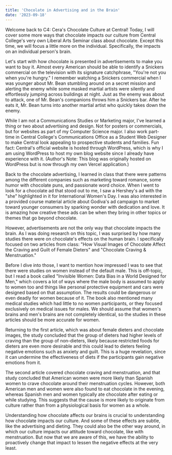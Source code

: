 ```yaml
---
title: 'Chocolate in Advertising and in the Brain'
date: '2023-09-18'
---
```


Welcome back to C4: Cera's Chocolate Culture at Central! Today, I will cover some more ways that chocolate impacts our culture from Central College's very own Liberal Arts Seminar class about chocolate. Except this time, we will focus a little more on the individual. Specifically, the impacts on an individual person's brain.

Let's start with how chocolate is presented in advertisements to make you want to buy it. Almost every American should be able to identify a Snickers commercial on the television with its signature catchphrase, "You're not you when you're hungry." I remember watching a Snickers commercial when I was younger about Mr. Bean stumbling around on a secret mission and alerting the enemy while some masked martial artists were silently and effortlessly jumping across buildings at night. Just as the enemy was about to attack, one of Mr. Bean's companions throws him a Snickers bar. After he eats it, Mr. Bean turns into another martial artist who quickly takes down the enemy.

While I am not a Communications Studies or Marketing major, I've learned a thing or two about advertising and design. Not for posters or commercials, but for websites as part of my Computer Science major. I also work part-time in Central College's Communications Office as a Student Web Designer to make Central look appealing to prospective students and families. Fun fact: Central's official website is hosted through WordPress, which is why I am using WordPress to host my own blog website since I already have experience with it. (Author's Note: This blog was originally hosted on WordPress but is now through my own Vercel application.)

Back to the chocolate advertising, I learned in class that there were patterns among the different companies such as marketing toward romance, some humor with chocolate puns, and passionate word choice. When I went to look for a chocolate ad that stood out to me, I saw a Hershey's ad with the "she" highlighted in it for International Women's Day. I was also interested in a provided course material article about Godiva's ad campaign to market toward younger consumers by sparking wonder with dedication and love. It is amazing how creative these ads can be when they bring in other topics or themes that go beyond chocolate.

However, advertisements are not the only way that chocolate impacts the brain. As I was doing research on this topic, I was surprised by how many studies there were on chocolate's effects on the human brain. I specifically focused on two articles from class: "How Visual Images of Chocolate Affect the Craving and Guilt of Female Dieters" and "Chocolate Craving & Menstruation."

Before I dive into those, I want to mention how impressed I was to see that there were studies on women instead of the default male. This is off-topic, but I read a book called "Invisible Women: Data Bias in a World Designed for Men," which covers a lot of ways where the male body is assumed to apply to women too and things like personal protective equipment and cars were designed based on that assumption. The results could be dangerous or even deadly for women because of it. The book also mentioned many medical studies which had little to no women participants, or they focused exclusively on medical issues for males. We should assume that women's brains and men's brains are not completely identical, so the studies in these articles should be more accurate for women.

Returning to the first article, which was about female dieters and chocolate images, the study concluded that the group of dieters had higher levels of craving than the group of non-dieters, likely because restricted foods for dieters are even more desirable and this could lead to dieters feeling negative emotions such as anxiety and guilt. This is a huge revelation, since it can undermine the effectiveness of diets if the participants gain negative emotions from it.

The second article covered chocolate craving and menstruation, and that study concluded that American women were more likely than Spanish women to crave chocolate around their menstruation cycles. However, both American men and women were also found to eat chocolate in the evening, whereas Spanish men and women typically ate chocolate after eating or while studying. This suggests that the cause is more likely to originate from culture rather than from a physiological basis for women as a whole.

Understanding how chocolate affects our brains is crucial to understanding how chocolate impacts our culture. And some of these effects are subtle, like the advertising and dieting. They could also be the other way around, in which our culture impacts our attitude toward chocolate, like with menstruation. But now that we are aware of this, we have the ability to proactively change that impact to lessen the negative effects at the very least.
